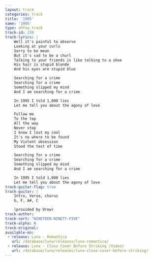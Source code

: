 ```yaml
---
layout: track
categories: track
title: '1995'
name: '1995'
type: ahfow_track
track-id: 238
track-lyrics: |
    Well it's painful to observe
    Looking at your curls
    Sorry to be mean
    But it's sad to be a churl
    Talking to your friends is like talking to a shoe
    His hair is stupid blonde
    And his eyes are stupid blue

    Searching for a crime
    Searching for a crime
    Something slipped my mind
    And I am searching for a crime

    In 1995 I told 1,000 lies
    Let me tell you about the agony of love

    Follow me
    To the top
    All the way
    Never stop
    I know I lost my cool
    It's no where to be found
    My Violent obsession
    Stood the test of time

    Searching for a crime
    Searching for a crime
    Something slipped my mind
    And I am searching for a crime

    In 1995 I told 1,000 lies
    Let me tell you about the agony of love
track-guitar-flag: true
track-guitar: |
    Intro, Verse, chorus
    G, F, A#, C

    (provided by Drew)
track-author: 
track-sort: "NINETEEN-NINETY-FIVE"
track-alpha: N
track-original: 
available-on:
 - release: Luna - Romantica
   url: /database/luna/releases/luna-romantica/
 - release: Luna - Close Cover Before Striking (Video)
   url: /database/luna/releases/luna-close-cover-before-striking/
---
```

